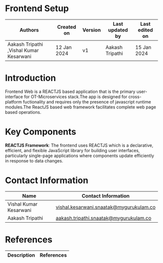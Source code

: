 
# Frontend Setup 

|   Authors        |  Created on   |  Version   | Last updated by | Last edited on |
| -----------------| --------------| -----------|---------------- | -------------- |
| Aakash Tripathi ,Vishal Kumar Kesarwani | 12 Jan 2024   |     v1     | Aakash Tripathi | 15 Jan 2024    |

# Introduction
Frontend Web is a REACTJS based application that is the primary user-interface for OT-Microservices stack.The app is designed for cross-platform fuctionality and requires only the presence of javascript runtime modules.The ReactJS based web framework facilitates complete web page based operations.


# Key Components
**REACTJS Framework**: The frontend uses REACTJS which is a declarative, efficient, and flexible JavaScript library for building user interfaces, particularly single-page applications where components update efficiently in response to data changes.

# Contact Information

| Name                 | Contact Information                                                                                     
|---------------------------------|------------------------------------------------------------|
| Vishal Kumar Kesarwani          |  vishal.kesarwani.snaatak@mygurukulam.co                   |
| Aakash Tripathi                 |  aakash.tripathi.snaatak@mygurukulam.co

# References

|     Description                  | References  
| ---------------------------------| ------------------------------------------------------------------- |
